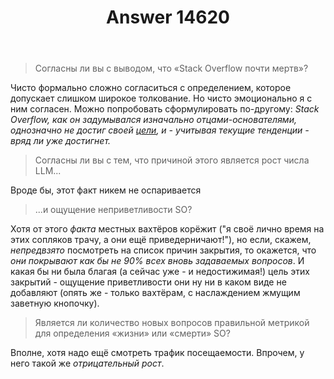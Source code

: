 ﻿---
title: "Answer 14620"
se.owner.user_id: 179379
se.owner.display_name: "Ипатьев"
se.owner.link: "https://ru.meta.stackoverflow.com/users/179379/%d0%98%d0%bf%d0%b0%d1%82%d1%8c%d0%b5%d0%b2"
se.answer_id: 14620
se.question_id: 14617
se.post_type: answer
se.is_accepted: False
---
<blockquote>
<p>Согласны ли вы с выводом, что «Stack Overflow почти мертв»?</p>
</blockquote>
<p>Чисто формально сложно согласиться с определением, которое допускает слишком широкое толкование. Но чисто эмоционально я с ним согласен. Можно попробовать сформулировать по-другому: <em>Stack Overflow, как он задумывался изначально отцами-основателями, однозначно не достиг своей <a href="https://ru.stackoverflow.com/tour">цели</a>, и - учитывая текущие тенденции - вряд ли уже достигнет.</em></p>
<blockquote>
<p>Согласны ли вы с тем, что причиной этого является рост числа LLM...</p>
</blockquote>
<p>Вроде бы, этот факт никем не оспаривается</p>
<blockquote>
<p>...и ощущение неприветливости SO?</p>
</blockquote>
<p>Хотя от этого <em>факта</em> местных вахтёров корёжит (&quot;я своё лично время на этих сопляков трачу, а они ещё приведерничают!&quot;), но если, скажем, <em>непредвзято</em> посмотреть на список причин закрытия, то окажется, что <em>они покрывают как бы не 90% всех вновь задаваемых вопросов</em>. И какая бы ни была благая (а сейчас уже - и недостижимая!) цель этих закрытий -
ощущение приветливости они ну ни в каком виде не добавляют (опять же - только вахтёрам, с наслаждением жмущим заветную кнопочку).</p>
<blockquote>
<p>Является ли количество новых вопросов правильной метрикой для определения «жизни» или «смерти» SO?</p>
</blockquote>
<p>Вполне, хотя надо ещё смотреть трафик посещаемости. Впрочем, у него такой же <em>отрицательный рост</em>.</p>
